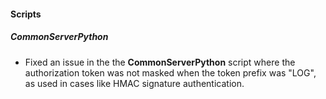 
#### Scripts

##### CommonServerPython

- Fixed an issue in the the **CommonServerPython** script where the authorization token was not masked when the token prefix was "LOG", as used in cases like HMAC signature authentication.

